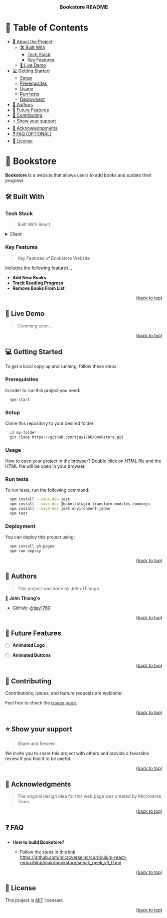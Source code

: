 <a name="readme-top"></a>

<div align="center">

  <h3><b>Bookstore README</b></h3>

</div>

<!-- TABLE OF CONTENTS -->

# 📗 Table of Contents

- [📖 About the Project](#about-project)
  - [🛠 Built With](#built-with)
    - [Tech Stack](#tech-stack)
    - [Key Features](#key-features)
  - [🚀 Live Demo](#live-demo)
- [💻 Getting Started](#getting-started)
  - [Setup](#setup)
  - [Prerequisites](#prerequisites)
  - [Usage](#usage)
  - [Run tests](#run-tests)
  - [Deployment](#deployment)
- [👥 Authors](#authors)
- [🔭 Future Features](#future-features)
- [🤝 Contributing](#contributing)
- [⭐️ Show your support](#support)
- [🙏 Acknowlednpments](#acknowlednpments)
- [❓ FAQ (OPTIONAL)](#faq)
- [📝 License](#license)

<!-- PROJECT DESCRIPTION -->

# 📖 Bookstore <a name="about-project"></a>

**Bookstore**  Is a website that allows users to add books and update their progress

## 🛠 Built With <a name="built-with"></a>

### Tech Stack <a name="tech-stack"></a>

>Built With React

<details>
  <summary>Client</summary>
  <ul>
    <li><a href="https://reactjs.org/">React.js</a></li>
  </ul>
</details>


### Key Features <a name="key-features"></a>

> Key Features of Bookstore Website


Includes the following features...

- **Add New Books**
- **Track Reading Progress**
- **Remove Books From List**

<p align="right">(<a href="#readme-top">back to top</a>)</p>

<!-- LIVE DEMO -->

## 🚀 Live Demo <a name="live-demo"></a>

> Comming soon ...

<p align="right">(<a href="#readme-top">back to top</a>)</p>

<!-- GETTING STARTED -->

## 💻 Getting Started <a name="getting-started"></a>

> 
To get a local copy up and running, follow these steps.


### Prerequisites

In order to run this project you need:

```sh
  npm start
```

### Setup

Clone this repository to your desired folder:

```sh
  cd my-folder
  git clone https://github.com/tjay1760/Bookstore.git
```

### Usage

How to open your project in the browser? 
Double click on HTML file and the HTML file will be open in your browser.

### Run tests

To run tests, run the following command:

```sh
  npm install --save-dev jest
  npm install --save-dev @babel/plugin-transform-modules-commonjs
  npm install --save-dev jest-environment-jsdom
  npm test
```

### Deployment

You can deploy this project using:

```sh
  npm install gh-pages
  npm run deploy 
```

<p align="right">(<a href="#readme-top">back to top</a>)</p>

<!-- AUTHORS -->

## 👥 Authors <a name="authors"></a>

> This project was done by John Thiongo.

👤 **John Thiong'o**

- GitHub: [@tjay1760](https://github.com/tjay1760)


<p align="right">(<a href="#readme-top">back to top</a>)</p>

<!-- FUTURE FEATURES -->

## 🔭 Future Features <a name="future-features"></a>

>
- [ ] **Animated Logo**
- [ ] **Animated Buttons**


<p align="right">(<a href="#readme-top">back to top</a>)</p>

<!-- CONTRIBUTING -->

## 🤝 Contributing <a name="contributing"></a>

Contributions, issues, and feature requests are welcome!

Feel free to check the [issues page](../../issues/).

<p align="right">(<a href="#readme-top">back to top</a>)</p>

<!-- SUPPORT -->

## ⭐️ Show your support <a name="support"></a>

> Share and Review!

We invite you to share this project with others and provide a favorable review if you find it to be useful.

<p align="right">(<a href="#readme-top">back to top</a>)</p>

<!-- ACKNOWLEDGENTS -->

## 🙏 Acknowledgments <a name="acknowlednpments"></a>

> The original design idea for this web page was created by Microverse Team.

<p align="right">(<a href="#readme-top">back to top</a>)</p>

<!-- FAQ (optional) -->

## ❓ FAQ <a name="faq"></a>

  
- **How to build Bookstore?**

  - Follow the steps in this link https://github.com/microverseinc/curriculum-react-redux/blob/main/bookstore/sneak_peek_v3_0.md

<p align="right">(<a href="#readme-top">back to top</a>)</p>

<!-- LICENSE -->

## 📝 License <a name="license"></a>

This project is [MIT](/LICENSE) licensed.


<p align="right">(<a href="#readme-top">back to top</a>)</p>

